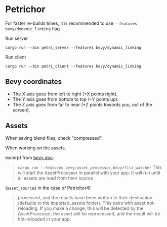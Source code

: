 # Petrichor

For faster re-builds times, it is recommended to use `--features bevy/dynamic_linking` flag

Run server
```shell
cargo run --bin petri_server --features bevy/dynamic_linking
```

Run client
```shell
cargo run --bin petri_client --features bevy/dynamic_linking
```

## Bevy coordinates

- The X axis goes from left to right (+X points right).
- The Y axis goes from bottom to top (+Y points up).
- The Z axis goes from far to near (+Z points towards you, out of the screen).

## Assets

When saving blend files, check "compressed"

When working on the assets,

excerpt from [bevy doc](https://bevyengine.org/news/bevy-0-12/#enabling-pre-processing):

> `cargo run --features bevy/asset_processor,bevy/file_watcher`
> This will start the AssetProcessor in parallel with your app.
> It will run until all assets are read from their source

(`asset_sources` in the case of Petrichor4)

> processed, and the results have been written to their destination 
> (defaults to the imported_assets folder). 
> This pairs with asset hot-reloading. 
> If you make a change, this will be detected by the AssetProcessor, 
> the asset will be reprocessed, and the result will be hot-reloaded in your app.